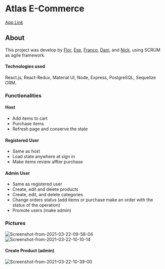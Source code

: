 # Atlas E-Commerce

[App Link](https://atlas-store.netlify.app/)

## About

This project was develop by [Flor](https://github.com/florgranucci), [Ese](https://github.com/EzequielEDL), [Franco](https://github.com/FrancoMontivero), [Dani](https://github.com/dafevilo), and [Nick](https://github.com/nicktify), using SCRUM as agile framework.

#### Technologies used
React.js, React-Redux, Material UI, Node, Express, PostgreSQL, Sequelize ORM.

### Functionalities

#### Host
<ul>
  <li>Add items to cart</li>
  <li>Purchase items</li>
  <li>Refresh page and conserve the state</li>
</ul>

#### Registered User
<ul>
  <li>Same as host</li>
  <li>Load state anywhere at sign in</li>
  <li>Make items review affter purchase</li>
</ul>

#### Admin User
<ul>
  <li>Same as registered user</li>
  <li>Create, edit and delete products</li>
  <li>Create, edit, and delete categories</li>
  <li>Change orders status (add items or purchase make an order with the status of the operation)</li>
  <li>Promote users (make admin)</li>
</ul>


### Pictures
<img src="https://i.ibb.co/Y3TQBDX/Screenshot-from-2021-03-22-09-58-04.png" alt="Screenshot-from-2021-03-22-09-58-04" border="0">
<img src="https://i.ibb.co/FmNvcYN/Screenshot-from-2021-03-22-10-10-14.png" alt="Screenshot-from-2021-03-22-10-10-14" border="0">

#### Create Product (admin)
<img src="https://i.ibb.co/vwDhg0L/Screenshot-from-2021-03-22-10-39-00.png" alt="Screenshot-from-2021-03-22-10-39-00" border="0">
